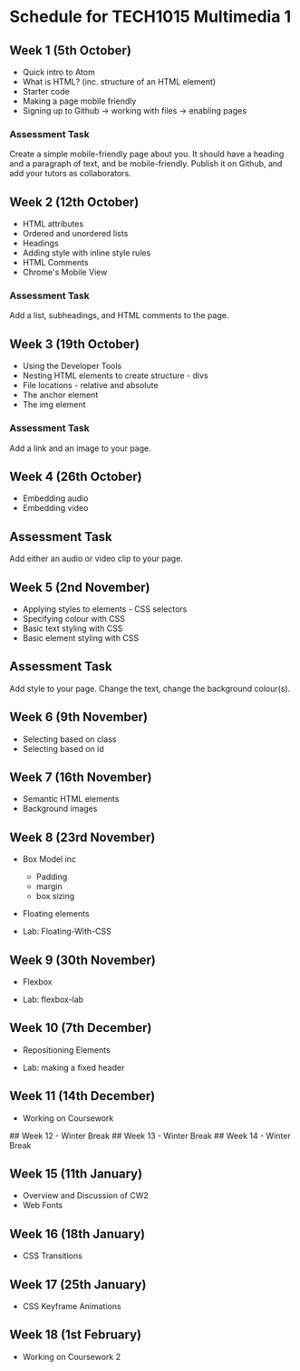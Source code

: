 # Schedule for TECH1015 Multimedia 1

## Week 1 (5th October)

- Quick intro to Atom
- What is HTML? (inc. structure of an HTML element)
- Starter code
- Making a page mobile friendly
- Signing up to Github -> working with files -> enabling pages

### Assessment Task

Create a simple mobile-friendly page about you. It should have a heading and a paragraph of text, and be mobile-friendly. Publish it on Github, and add your tutors as collaborators.

## Week 2 (12th October)

- HTML attributes
- Ordered and unordered lists
- Headings
- Adding style with inline style rules
- HTML Comments
- Chrome's Mobile View

### Assessment Task

Add a list, subheadings, and HTML comments to the page.

## Week 3 (19th October)

- Using the Developer Tools
- Nesting HTML elements to create structure - divs
- File locations - relative and absolute
- The anchor element
- The img element

### Assessment Task

Add a link and an image to your page.

## Week 4 (26th October)

- Embedding audio
- Embedding video

## Assessment Task

Add either an audio or video clip to your page.

## Week 5 (2nd November)

- Applying styles to elements - CSS selectors
- Specifying colour with CSS
- Basic text styling with CSS
- Basic element styling with CSS

## Assessment Task

Add style to your page. Change the text, change the background colour(s).

## Week 6 (9th November)

- Selecting based on class
- Selecting based on id

## Week 7 (16th November)

- Semantic HTML elements
- Background images

## Week 8 (23rd November)

- Box Model inc
  - Padding
  - margin
  - box sizing
- Floating elements

- Lab: Floating-With-CSS

## Week 9 (30th November)

- Flexbox

- Lab: flexbox-lab

## Week 10 (7th December)

- Repositioning Elements

- Lab: making a fixed header

## Week 11 (14th December)

- Working on Coursework

## Week 12 - Winter Break
## Week 13 - Winter Break
## Week 14 - Winter Break

## Week 15 (11th January)

- Overview and Discussion of CW2
- Web Fonts

## Week 16 (18th January)

- CSS Transitions

## Week 17 (25th January)

- CSS Keyframe Animations

## Week 18 (1st February)

- Working on Coursework 2
